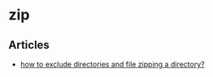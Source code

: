 # zip

## Articles
* [how to exclude directories and file zipping a directory?](https://askubuntu.com/questions/371579/how-to-exclude-directories-and-file-zipping-a-directory)
